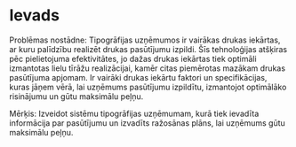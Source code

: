 # Ievads

Problēmas nostādne: 
Tipogrāfijas uzņēmumos ir vairākas drukas iekārtas, ar kuru palīdzību realizēt drukas pasūtījumu izpildi. Šīs tehnoloģijas atšķiras pēc pielietojuma efektivitātes, jo dažas drukas iekārtas tiek optimāli izmantotas lielu tīrāžu realizācijai, kamēr citas piemērotas mazākam drukas pasūtījuma apjomam. Ir vairāki drukas iekārtu faktori un specifikācijas, kuras jāņem vērā, lai uzņēmums pasūtījumu izpildītu, izmantojot optimālāko risinājumu un gūtu maksimālu peļņu.

Mērķis:
 Izveidot sistēmu tipogrāfijas uzņēmumam, kurā tiek ievadīta informācija par pasūtījumu un izvadīts ražosānas plāns, lai uzņēmums gūtu maksimālu peļņu. 
